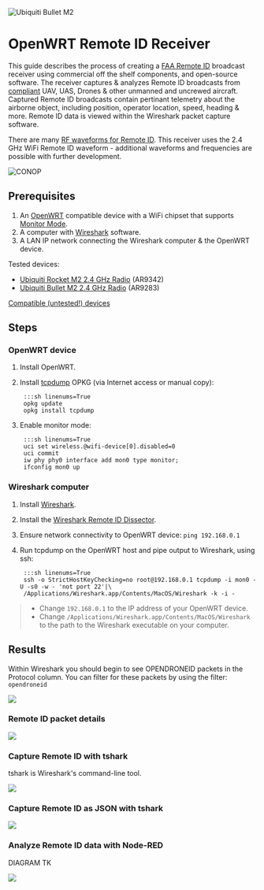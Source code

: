 ![Ubiquiti Bullet M2](img/remoteid/bullet.jpg)

# OpenWRT Remote ID Receiver

This guide describes the process of creating a [FAA Remote ID](https://www.faa.gov/uas/getting_started/remote_id) broadcast receiver using commercial off the shelf components, and open-source software. The receiver captures & analyzes Remote ID broadcasts from [compliant](https://uasdoc.faa.gov/listDocs) UAV, UAS, Drones & other unmanned and uncrewed aircraft. Captured Remote ID broadcasts contain pertinant telemetry about the airborne object, including position, operator location, speed, heading & more. Remote ID data is viewed within the Wireshark packet capture software.

There are many [RF waveforms for Remote ID](https://drone-remote-id.com/). This receiver uses the 2.4 GHz WiFi Remote ID waveform - additional waveforms and frequencies are possible with further development.

![CONOP](img/remoteid/wand_conop.png)

## Prerequisites

1. An [OpenWRT](https://openwrt.org/) compatible device with a WiFi chipset that supports [Monitor Mode](https://wiki.wireshark.org/CaptureSetup/WLAN).
2. A computer with [Wireshark](https://www.wireshark.org/) software.
3. A LAN IP network connecting the Wireshark computer & the OpenWRT device.

Tested devices:
* [Ubiquiti Rocket M2 2.4 GHz Radio](https://amzn.to/3u01S3S) (AR9342)
* [Ubiquiti Bullet M2 2.4 GHz Radio](https://amzn.to/4aWZrzT) (AR9283)

[Compatible (untested!) devices](https://deviwiki.com/wiki/List_of_Wireless_Adapters_That_Support_Monitor_Mode_and_Packet_Injection)

## Steps

### OpenWRT device

1. Install OpenWRT.
2. Install [tcpdump](https://openwrt.org/docs/guide-user/firewall/misc/tcpdump_wireshark) OPKG (via Internet access or manual copy):

        :::sh linenums=True
        opkg update
        opkg install tcpdump


3. Enable monitor mode:

        :::sh linenums=True
        uci set wireless.@wifi-device[0].disabled=0
        uci commit
        iw phy phy0 interface add mon0 type monitor;
        ifconfig mon0 up
        
### Wireshark computer

1. Install [Wireshark](https://www.wireshark.org/).
2. Install the [Wireshark Remote ID Dissector](https://github.com/opendroneid/wireshark-dissector).
2. Ensure network connectivity to OpenWRT device: `ping 192.168.0.1`
3. Run tcpdump on the OpenWRT host and pipe output to Wireshark, using ssh:


        :::sh linenums=True
        ssh -o StrictHostKeyChecking=no root@192.168.0.1 tcpdump -i mon0 -U -s0 -w - 'not port 22'|\
        /Applications/Wireshark.app/Contents/MacOS/Wireshark -k -i -


> * Change `192.168.0.1` to the IP address of your OpenWRT device.
> * Change  `/Applications/Wireshark.app/Contents/MacOS/Wireshark` to the path to the Wireshark executable on your computer.

## Results

Within Wireshark you should begin to see OPENDRONEID packets in the Protocol column. You can filter for these packets by using the filter: `opendroneid`

![](img/remoteid/wireshark1.png)

### Remote ID packet details

![](img/remoteid/wireshark_details.png)

### Capture Remote ID with tshark

tshark is Wireshark's command-line tool.

![](img/remoteid/tshark.png)

### Capture Remote ID as JSON with tshark

![](img/remoteid/tshark_json.png)

### Analyze Remote ID data with Node-RED

DIAGRAM TK

![](img/remoteid/node-red.png)
